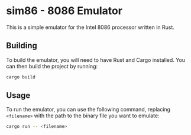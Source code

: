 # sim86 - 8086 Emulator

This is a simple emulator for the Intel 8086 processor written in Rust.

## Building

To build the emulator, you will need to have Rust and Cargo installed. You can then build the project by running:

```bash
cargo build
```

## Usage

To run the emulator, you can use the following command, replacing `<filename>` with the path to the binary file you want to emulate:

```bash
cargo run -- <filename>
```
